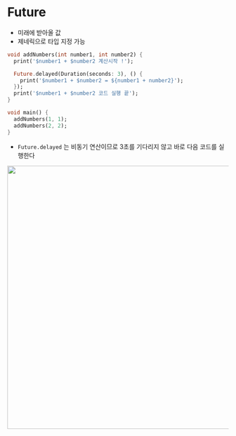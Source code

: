 # Future

- 미래에 받아올 값
- 제네릭으로 타입 지정 가능

```dart
void addNumbers(int number1, int number2) {
  print('$number1 + $number2 계산시작 !');

  Future.delayed(Duration(seconds: 3), () {
    print('$number1 + $number2 = ${number1 + number2}');
  });
  print('$number1 + $number2 코드 실행 끝');
}

void main() {
  addNumbers(1, 1);
  addNumbers(2, 2);
}
```

- `Future.delayed` 는 비동기 연산이므로 3초를 기다리지 않고 바로 다음 코드를 실행한다

<center><img src="https://github.com/DainoJung/docusaurus_blog/assets/117745618/3fa0e028-96a5-41ef-ba58-04dcd37212cb" width="600"/></center>